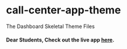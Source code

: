 # call-center-app-theme

   The Dashboard Skeletal Theme Files

#### Dear Students, Check out the live app [here](https://kdeepika-brs.github.io/Call-Center/).
